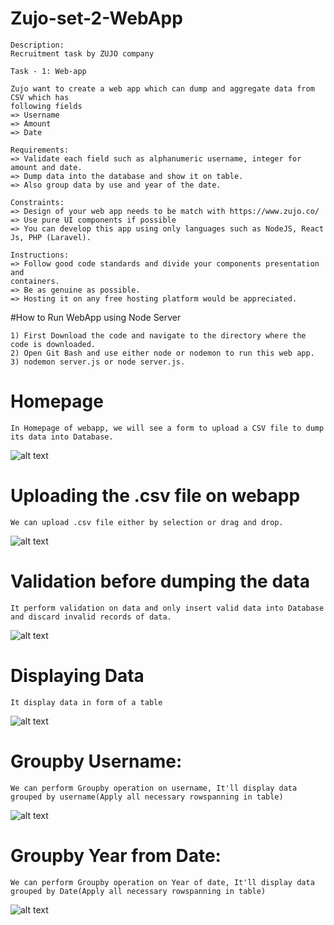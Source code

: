# Zujo-set-2-WebApp
```
Description:
Recruitment task by ZUJO company

Task - 1: Web-app

Zujo want to create a web app which can dump and aggregate data from CSV which has
following fields
=> Username
=> Amount
=> Date

Requirements:
=> Validate each field such as alphanumeric username, integer for amount and date.
=> Dump data into the database and show it on table.
=> Also group data by use and year of the date.

Constraints:
=> Design of your web app needs to be match with https://www.zujo.co/
=> Use pure UI components if possible
=> You can develop this app using only languages such as NodeJS, React Js, PHP (Laravel).

Instructions:
=> Follow good code standards and divide your components presentation and
containers.
=> Be as genuine as possible.
=> Hosting it on any free hosting platform would be appreciated.
```

#How to Run WebApp using Node Server
```
1) First Download the code and navigate to the directory where the code is downloaded.
2) Open Git Bash and use either node or nodemon to run this web app.
3) nodemon server.js or node server.js.
```

# Homepage
```
In Homepage of webapp, we will see a form to upload a CSV file to dump its data into Database.
```
![alt text](https://i.ibb.co/BgkXFLp/Screenshot-360.png)

# Uploading the .csv file on webapp
```
We can upload .csv file either by selection or drag and drop.
```
![alt text](https://i.ibb.co/NLMBJYx/Screenshot-359.png)

# Validation before dumping the data 
```
It perform validation on data and only insert valid data into Database and discard invalid records of data.
```
![alt text](https://i.ibb.co/YcgwNWd/Screenshot-358.png" )

# Displaying Data
```
It display data in form of a table
```
![alt text](https://i.ibb.co/tcZd0dY/Screenshot-357.png)

# Groupby Username:
```
We can perform Groupby operation on username, It'll display data grouped by username(Apply all necessary rowspanning in table)
```
![alt text](https://i.ibb.co/zRZK4Ny/Screenshot-356.png)

# Groupby Year from Date:
```
We can perform Groupby operation on Year of date, It'll display data grouped by Date(Apply all necessary rowspanning in table)
```
![alt text](https://i.ibb.co/bFvV2Br/Screenshot-355.png)
